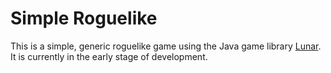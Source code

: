 # Simple Roguelike
This is a simple, generic roguelike game using the Java game library [Lunar](https://github.com/Vrekt/Lunar). It is currently in the early stage of development.
